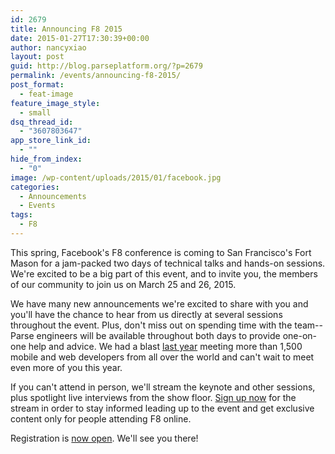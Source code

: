 ```yaml
---
id: 2679
title: Announcing F8 2015
date: 2015-01-27T17:30:39+00:00
author: nancyxiao
layout: post
guid: http://blog.parseplatform.org/?p=2679
permalink: /events/announcing-f8-2015/
post_format:
  - feat-image
feature_image_style:
  - small
dsq_thread_id:
  - "3607803647"
app_store_link_id:
  - ""
hide_from_index:
  - "0"
image: /wp-content/uploads/2015/01/facebook.jpg
categories:
  - Announcements
  - Events
tags:
  - F8
---
```

This spring, Facebook's F8 conference is coming to San Francisco's Fort Mason for a jam-packed two days of technical talks and hands-on sessions. We're excited to be a big part of this event, and to invite you, the members of our community to join us on March 25 and 26, 2015.

We have many new announcements we're excited to share with you and you'll have the chance to hear from us directly at several sessions throughout the event. Plus, don't miss out on spending time with the team--Parse engineers will be available throughout both days to provide one-on-one help and advice. We had a blast [last year](http://www.youtube.com/playlist?list=PLb0IAmt7-GS188xDYE-u1ShQmFFGbrk0v) meeting more than 1,500 mobile and web developers from all over the world and can't wait to meet even more of you this year.

If you can't attend in person, we'll stream the keynote and other sessions, plus spotlight live interviews from the show floor. <a href="http://www.fbf8.com/stream.html" target="_blank">Sign up now</a> for the stream in order to stay informed leading up to the event and get exclusive content only for people attending F8 online.

Registration is <a href="http://fbf8.com" target="_blank">now open</a>. We'll see you there!